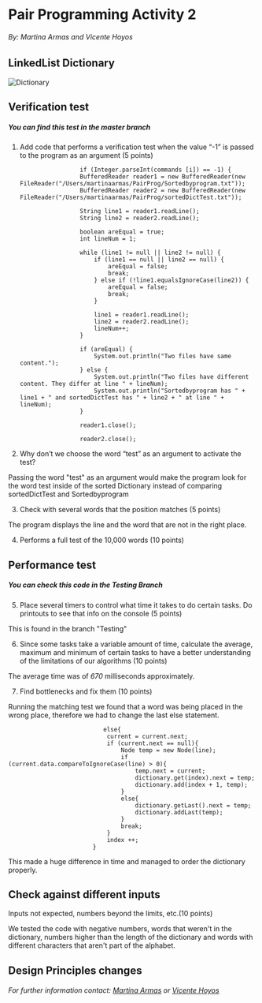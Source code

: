 # Pair Programming Activity 2
###### _By: Martina Armas and Vicente Hoyos_
## LinkedList Dictionary
![Dictionary](https://www.dailydot.com/wp-content/uploads/d89/cd/ddc38d1af1e11ba9835fedd40edf574d.jpg)


## Verification test
##### You can find this test in the master branch
1. Add code that performs a verification test when the value “-1” is passed to the program as an argument
(5 points)




                        if (Integer.parseInt(commands [i]) == -1) {
                        BufferedReader reader1 = new BufferedReader(new FileReader("/Users/martinaarmas/PairProg/Sortedbyprogram.txt"));
                        BufferedReader reader2 = new BufferedReader(new FileReader("/Users/martinaarmas/PairProg/sortedDictTest.txt"));
                        
                        String line1 = reader1.readLine();
                        String line2 = reader2.readLine();

                        boolean areEqual = true;
                        int lineNum = 1;

                        while (line1 != null || line2 != null) {
                            if (line1 == null || line2 == null) {
                                areEqual = false;
                                break;
                            } else if (!line1.equalsIgnoreCase(line2)) {
                                areEqual = false;
                                break;
                            }

                            line1 = reader1.readLine();
                            line2 = reader2.readLine();
                            lineNum++;
                        }

                        if (areEqual) {
                            System.out.println("Two files have same content.");
                        } else {
                            System.out.println("Two files have different content. They differ at line " + lineNum);
                            System.out.println("Sortedbyprogram has " + line1 + " and sortedDictTest has " + line2 + " at line " + lineNum);
                        }

                        reader1.close();

                        reader2.close();

2. Why don’t we choose the word “test” as an argument to activate the test?

Passing the word "test" as an argument would make the program look for the word test inside of the sorted Dictionary instead of comparing sortedDictTest and Sortedbyprogram

3. Check with several words that the position matches (5 points)

The program displays the line and the word that are not in the right place.

4. Performs a full test of the 10,000 words (10 points)

## Performance test 
##### You can check this code in the Testing Branch
5. Place several timers to control what time it takes to do certain tasks. Do printouts to see that info on the
console (5 points)

This is found in the branch "Testing"

6. Since some tasks take a variable amount of time, calculate the average, maximum and minimum of
certain tasks to have a better understanding of the limitations of our algorithms (10 points)

The average time was of *670* milliseconds approximately. 


7. Find bottlenecks and fix them (10 points)

Running the matching test we found that a word was being placed in the wrong place, therefore we had to change the last else statement.


   
                                
                               else{
                                current = current.next; 
                                if (current.next == null){
                                    Node temp = new Node(line);
                                    if (current.data.compareToIgnoreCase(line) > 0){
                                        temp.next = current;
                                        dictionary.get(index).next = temp;
                                        dictionary.add(index + 1, temp);
                                    }
                                    else{
                                        dictionary.getLast().next = temp;
                                        dictionary.addLast(temp);                         
                                    }
                                    break;
                                }
                                index ++;
                            }

This made a huge difference in time and managed to order the dictionary properly.

## Check against different inputs

Inputs not expected, numbers beyond the limits, etc.(10 points)



We tested the code with negative numbers, words that weren't in the dictionary, numbers higher than the length of the dictionary and words with different characters that aren't part of the alphabet.

## Design Principles changes

###### _For further information contact: [Martina Armas](https://www.linkedin.com/in/martina-armas-793b60157/) or [Vicente Hoyos](https://www.linkedin.com/in/vicente-hoyos-787594124/)_


